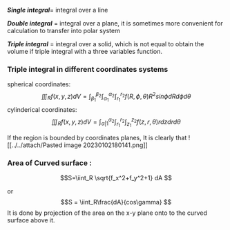 ***Single integral***= integral over a line

***Double integral*** = integral over a plane, it is sometimes more convenient for calculation to transfer into polar system

***Triple integral*** = integral over a solid, which is not equal to obtain the volume if triple integral with a three variables function.

### Triple integral in different coordinates systems
spherical coordinates:
$$\iiint_Rf(x,y,z)dV=\int_{\beta_1}^{\beta_2}\int_{\alpha_1}^{\alpha_2} \int_{r_1}^{r_2} f(R, \phi, \theta)R^2sin\phi dRd\phi d\theta$$
cylinderical coordinates: 
$$\iiint_Rf(x,y,z)dV=\int_{\alpha|1}^{\alpha_2}\int_{r_1}^{r_2}\int_{z_1}^{z_2} f(z,r,\theta)rdzdrd\theta$$



If the region is bounded by coordinates planes, It is clearly that
![[../../attach/Pasted image 20230102180141.png]]

### Area of Curved surface :
$$S=\iint_R \sqrt{f_x^2+f_y^2+1} dA $$

or
$$S = \iint_R\frac{dA}{cos\gamma}  $$
It is done by projection of the area on the x-y plane onto to the curved surface above it.

